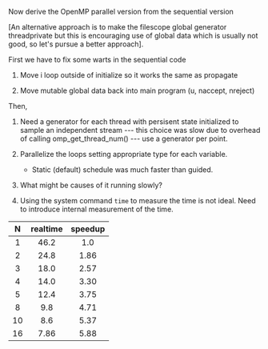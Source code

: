 Now derive the OpenMP parallel version from the sequential version

[An alternative approach is to make the filescope global generator threadprivate but this is encouraging use of global data which is usually not good, so let's pursue a better approach].


First we have to fix some warts in the sequential code

1. Move i loop outside of initialize so it works the same as propagate

2. Move mutable global data back into main program (u, naccept, nreject)

Then,

1. Need a generator for each thread with persisent state initialized to sample an independent stream --- this choice was slow due to overhead of calling omp_get_thread_num() --- use a generator per point.

2. Parallelize the loops setting appropriate type for each variable. 

    * Static (default) schedule was much faster than guided.

3. What might be causes of it running slowly?

4. Using the system command `time` to measure the time is not ideal.  Need to introduce internal measurement of the time.

| N  | realtime | speedup |
|:--:|:--------:|:-------:|
| 1  |  46.2    |  1.0 |
| 2  |  24.8    |  1.86|
| 3  |  18.0    |  2.57|
| 4  |  14.0    |  3.30|
| 5  |  12.4    |  3.75|
| 8  |   9.8    |  4.71|
|10  |   8.6    |  5.37|
|16  |  7.86    |  5.88|

